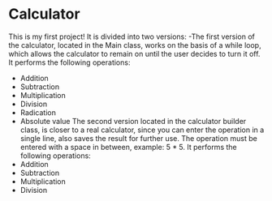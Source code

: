 # Calculator
This is my first project! It is divided into two versions:
-The first version of the calculator, located in the Main class, works on the basis of a while loop, which allows the calculator to remain on until the user decides to turn it off. It performs the following operations:
- Addition
- Subtraction
- Multiplication
- Division
- Radication
- Absolute value 
The second version located in the calculator builder class, is closer to a real calculator, since you can enter the operation in a single line, also saves the result for further use. The operation must be entered with a space in between, example: 5 * 5. It performs the following operations:
- Addition
- Subtraction
- Multiplication
- Division